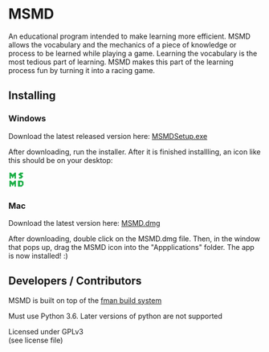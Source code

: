 # MSMD

An educational program intended to make learning more efficient. MSMD allows the vocabulary and the mechanics of a piece of knowledge or process to be learned while playing a game. Learning the vocabulary is the most tedious part of learning. MSMD makes this part of the learning process fun by turning it into a racing game.

## Installing
### Windows
Download the latest released version here: [MSMDSetup.exe](https://github.com/Ragiton/MSMD/releases/latest/MSMDSetup.exe)

After downloading, run the installer.  After it is finished installling, an icon like this should be on your desktop:

![MSMD Icon](MSMD.png)

### Mac
Download the latest version here: [MSMD.dmg](https://github.com/Ragiton/MSMD/releases/latest/MSMD.dmg)

After downloading, double click on the MSMD.dmg file.  Then, in the window that pops up, drag the MSMD icon into the "Appplications" folder.  The app is now installed! :)

## Developers / Contributors
MSMD is built on top of the [fman build system](https://github.com/mherrmann/fbs)

Must use Python 3.6.  Later versions of python are not supported


Licensed under GPLv3  
(see license file)
